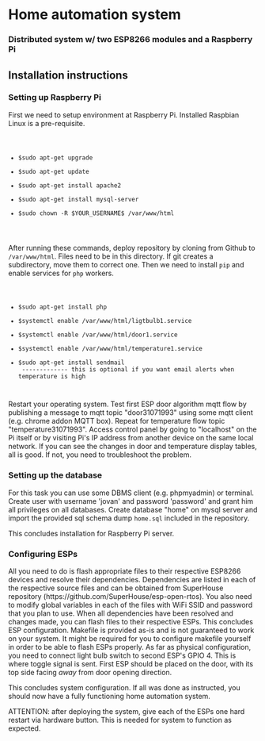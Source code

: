 <h1>Home automation system</h1>
<h3>Distributed system w/ two ESP8266 modules and a Raspberry Pi</h3>

<h2>Installation instructions</h2>
<h3>Setting up Raspberry Pi</h3>
<p>First we need to setup environment at Raspberry Pi. Installed Raspbian Linux is a pre-requisite.</p>
<div>
<code>
<ul>
<li>$sudo apt-get upgrade</li>
<li>$sudo apt-get update</li>
<li>$sudo apt-get install apache2</li>
<li>$sudo apt-get install mysql-server</li>
<li>$sudo chown -R $YOUR_USERNAME$ /var/www/html</li>
</ul>
</code>
</div>
<p>After running these commands, deploy repository by cloning from Github to <code>/var/www/html</code>. Files need to be in this directory.
If git creates a subdirectory, move them to correct one.
Then we need to install <code>pip</code> and enable services for <code>php</code> workers.</p>

<div>
<code>
<ul>
<li>$sudo apt-get install php</li>
<li>$systemctl enable /var/www/html/ligtbulb1.service</li>
<li>$systemctl enable /var/www/html/door1.service</li>
<li>$systemctl enable /var/www/html/temperature1.service</li>
<li>$sudo apt-get install sendmail</li> ------------- this is optional if you want email alerts when temperature is high
</ul>
</code>
</div>
<p>Restart your operating system.
Test first ESP door algorithm mqtt flow by publishing a message to mqtt topic "door31071993" using some mqtt
client (e.g. chrome addon MQTT box).
Repeat for temperature flow topic "temperature31071993".
Access control panel by going to "localhost" on the Pi itself or by visiting Pi's IP
address from another device on the same local network. If you can see the changes 
in door and temperature display tables, all is good. If not, you need to troubleshoot
the problem.</p>

<h3>Setting up the database</h3>
<p>For this task you can use some DBMS client (e.g. phpmyadmin) or terminal.
Create user with username 'jovan' and password 'password' 
and grant him all privileges on all databases.
Create database "home" on mysql server and import the provided sql schema dump <code>home.sql</code> included in the repository.</p>

<p>This concludes installation for Raspberry Pi server.</p>

<h3>Configuring ESPs</h3>
<p>All you need to do is flash appropriate files to their respective ESP8266 devices and resolve their dependencies.
Dependencies are listed in each of the respective source files and can be obtained from SuperHouse repository (https://github.com/SuperHouse/esp-open-rtos).
You also need to modify global variables in each of the files with WiFi SSID and password that you plan to use.
When all dependencies have been resolved and changes made, you can flash files to their respective ESPs. This concludes
ESP configuration.
Makefile is provided as-is and is not guaranteed to work on your system. It might be required for you to configure makefile 
yourself in order to be able to flash ESPs properly.
As far as physical configuration, you need to connect light bulb switch to second ESP's GPIO 4. This is where toggle signal is
sent. First ESP should be placed on the door, with its top side facing <i>away</i> from door opening direction.</p>

<p>This concludes system configuration. If all was done as instructed, you should now have a fully functioning home automation system.</p>

ATTENTION: after deploying the system, give each of the ESPs one hard restart via hardware button.
This is needed for system to function as expected.
